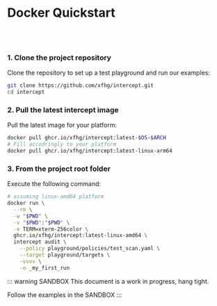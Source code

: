 # Docker Quickstart 


<br><br>

### 1. Clone the project repository

Clone the repository to set up a test playground and run our examples:

```sh
git clone https://github.com/xfhg/intercept.git
cd intercept
```

### 2. Pull the latest intercept image

Pull the latest image for your platform:

```sh
docker pull ghcr.io/xfhg/intercept:latest-$OS-$ARCH
# Fill accodringly to your platform
docker pull ghcr.io/xfhg/intercept:latest-linux-arm64

```

### 3. From the project root folder

Execute the following command:

```sh
# assuming linux-amd64 platform
docker run \
  --rm \
  -w "$PWD" \
  -v "$PWD":"$PWD" \
  -e TERM=xterm-256color \
  ghcr.io/xfhg/intercept:latest-linux-amd64 \
  intercept audit \
    --policy playground/policies/test_scan.yaml \
    --target playground/targets \
    -vvvv \
    -o _my_first_run
```

::: warning SANDBOX
This document is a work in progress, hang tight.

Follow the examples in the SANDBOX
:::

